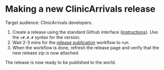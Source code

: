 # Making a new ClinicArrivals release

Target audience: ClinicArrivals developers.

1. Create a release using the standard Github interface ([instructions](https://help.github.com/en/github/administering-a-repository/managing-releases-in-a-repository)). Use the `v#.#.#` syntax for the version.
2. Wait 2-3 mins for the [release publication](https://github.com/grahamegrieve/ClinicArrivals/actions?query=workflow%3A%22Publish+release%22) workflow to run.
3. When the workflow is done, refresh the release page and verify that the new release zip is now attached.

The release is now ready to be published to the world.
